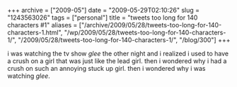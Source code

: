 +++
archive = ["2009-05"]
date = "2009-05-29T02:10:26"
slug = "1243563026"
tags = ["personal"]
title = "tweets too long for 140 characters #1"
aliases = ["/archive/2009/05/28/tweets-too-long-for-140-characters-1.html", "/wp/2009/05/28/tweets-too-long-for-140-characters-1/", "/2009/05/28/tweets-too-long-for-140-characters-1/", "/blog/300"]
+++

i was watching the tv show _glee_ the other night and i realized i used to
have a crush on a girl that was just like the lead girl. then i wondered
why i had a crush on such an annoying stuck up girl. then i wondered why
i was watching _glee_.

